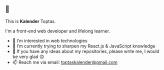 ## 👋
This is **Kalender** Toptas.

I'm a front-end web developer and lifelong learner. 


- 👀 I’m interested in web technologies
- 🌱 I’m currently trying to sharpen my React.js & JavaScript knowledge
- 💬 If you have any ideas about my repositories, please write me, I would be very glad :blush:
- 📫 Reach me via email: toptaskalender@gmail.com

<!--- 
toptaskalender/toptaskalender is a ✨ special ✨ repository because its `README.md` (this file) appears on your GitHub profile.
You can click the Preview link to take a look at your changes.
--->
